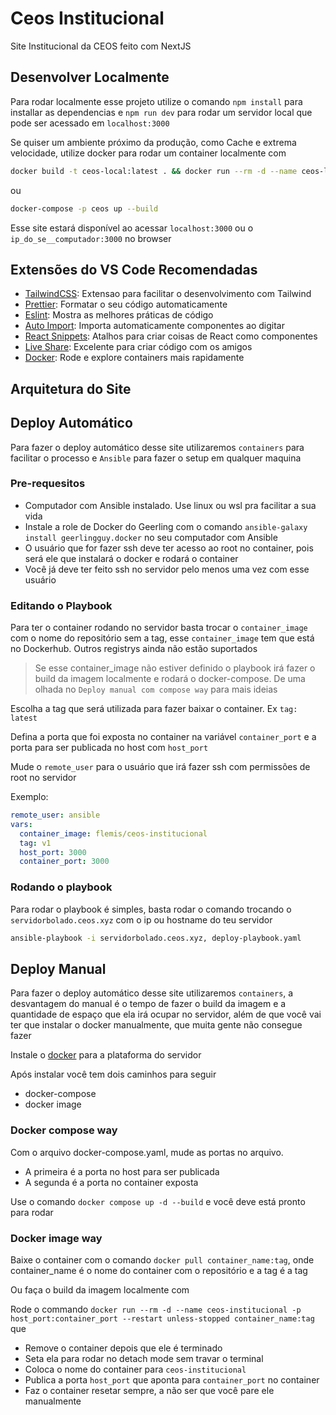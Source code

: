 # Ceos Institucional

Site Institucional da CEOS feito com NextJS

## Desenvolver Localmente

Para rodar localmente esse projeto utilize o comando `npm install` para installar as dependencias e `npm run dev` para rodar um servidor local
que pode ser acessado em `localhost:3000`

Se quiser um ambiente próximo da produção, como Cache e extrema velocidade, utilize docker para rodar um container localmente com

```bash
docker build -t ceos-local:latest . && docker run --rm -d --name ceos-local -p 3000:3000 ceos-local:latest
```

ou

```bash
docker-compose -p ceos up --build
```

Esse site estará disponível ao acessar `localhost:3000` ou o `ip_do_se__computador:3000` no browser

## Extensões do VS Code Recomendadas

- [TailwindCSS](https://marketplace.visualstudio.com/items?itemName=bradlc.vscode-tailwindcss): Extensao para facilitar o desenvolvimento com Tailwind
- [Prettier](https://marketplace.visualstudio.com/items?itemName=esbenp.prettier-vscode): Formatar o seu código automaticamente
- [Eslint](https://marketplace.visualstudio.com/items?itemName=dbaeumer.vscode-eslint): Mostra as melhores práticas de código
- [Auto Import](https://marketplace.visualstudio.com/items?itemName=steoates.autoimport): Importa automaticamente componentes ao digitar
- [React Snippets](https://marketplace.visualstudio.com/items?itemName=dsznajder.es7-react-js-snippets): Atalhos para criar coisas de React como componentes
- [Live Share](https://marketplace.visualstudio.com/items?itemName=MS-vsliveshare.vsliveshare): Excelente para criar código com os amigos
- [Docker](https://marketplace.visualstudio.com/items?itemName=ms-azuretools.vscode-docker): Rode e explore containers mais rapidamente

## Arquitetura do Site

## Deploy Automático

Para fazer o deploy automático desse site utilizaremos `containers` para facilitar o processo e `Ansible` para fazer o setup em qualquer maquina

### Pre-requesitos

- Computador com Ansible instalado. Use linux ou wsl pra facilitar a sua vida
- Instale a role de Docker do Geerling com o comando `ansible-galaxy install geerlingguy.docker` no seu computador com Ansible
- O usuário que for fazer ssh deve ter acesso ao root no container, pois será ele que instalará o docker e rodará o container
- Você já deve ter feito ssh no servidor pelo menos uma vez com esse usuário

### Editando o Playbook

Para ter o container rodando no servidor basta trocar o `container_image` com o nome do repositório sem a tag, esse `container_image` tem
que está no Dockerhub. Outros registrys ainda não estão suportados

> Se esse container_image não estiver definido o playbook irá fazer o build da imagem localmente e rodará o docker-compose.
> De uma olhada no `Deploy manual com compose way` para mais ideias

Escolha a tag que será utilizada para fazer baixar o container. Ex `tag: latest`

Defina a porta que foi exposta no container na variável `container_port` e a porta para ser publicada no host com `host_port`

Mude o `remote_user` para o usuário que irá fazer ssh com permissões de root no servidor

Exemplo:

```yaml
remote_user: ansible
vars:
  container_image: flemis/ceos-institucional
  tag: v1
  host_port: 3000
  container_port: 3000
```

### Rodando o playbook

Para rodar o playbook é simples, basta rodar o comando trocando o `servidorbolado.ceos.xyz` com o ip ou hostname do teu servidor

```bash
ansible-playbook -i servidorbolado.ceos.xyz, deploy-playbook.yaml
```

## Deploy Manual

Para fazer o deploy automático desse site utilizaremos `containers`, a desvantagem do manual é o tempo de fazer o build da imagem
e a quantidade de espaço que ela irá ocupar no servidor, além de que você vai ter que instalar o docker manualmente, que muita gente não consegue
fazer

Instale o [docker](https://docs.docker.com/engine/install/) para a plataforma do servidor

Após instalar você tem dois caminhos para seguir

- docker-compose
- docker image

### Docker compose way

Com o arquivo docker-compose.yaml, mude as portas no arquivo.

- A primeira é a porta no host para ser publicada
- A segunda é a porta no container exposta

Use o comando `docker compose up -d --build` e você deve está pronto para rodar

### Docker image way

Baixe o container com o comando `docker pull container_name:tag`, onde container_name é o nome do container com o repositório
e a tag é a tag

Ou faça o build da imagem localmente com

Rode o commando `docker run --rm -d --name ceos-institucional -p host_port:container_port --restart unless-stopped container_name:tag` que

- Remove o container depois que ele é terminado
- Seta ela para rodar no detach mode sem travar o terminal
- Coloca o nome do container para `ceos-institucional`
- Publica a porta `host_port` que aponta para `container_port` no container
- Faz o container resetar sempre, a não ser que você pare ele manualmente
